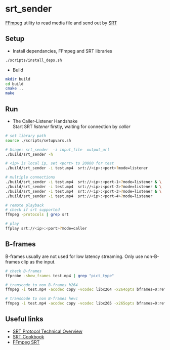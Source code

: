 # srt_sender
[FFmpeg](https://github.com/FFmpeg/FFmpeg) utility to read media file and send out by [SRT](https://github.com/Haivision/srt)

## Setup
- Install dependancies, FFmpeg and SRT libraries
```bash
./scripts/install_deps.sh
```
- Build
```bash
mkdir build
cd build
cmake ..
make
```

## Run
- The Caller-Listener Handshake <br>
Start SRT *listener* firstly, waiting for connection by *caller*

```bash
# set library path
source ./scripts/setupvars.sh

# Usage: srt_sender  -i input_file  output_url
./build/srt_sender -h

# <ip> is local ip, set <port> to 20000 for test
./build/srt_sender -i test.mp4  srt://<ip>:<port>?mode=listener

# multiple connections
./build/srt_sender -i test.mp4  srt://<ip>:<port-1>?mode=listener & \
./build/srt_sender -i test.mp4  srt://<ip>:<port-2>?mode=listener & \
./build/srt_sender -i test.mp4  srt://<ip>:<port-3>?mode=listener & \
./build/srt_sender -i test.mp4  srt://<ip>:<port-4>?mode=listener

# remote playback
# check if srt supported
ffmpeg -protocols | grep srt

# play
ffplay srt://<ip>:<port>?mode=caller
```

## B-frames
B-frames usually are not used for low latency streaming. Only use non-B-frames clip as the input.

```bash
# check B-frames
ffprobe -show_frames test.mp4 | grep "pict_type"

# transcode to non B-frames h264
ffmpeg -i test.mp4 -acodec copy -vcodec libx264 -x264opts bframes=0:ref=1 non-b-frames-test-h264.mp4

# transcode to non B-frames hevc
ffmpeg -i test.mp4 -acodec copy -vcodec libx265 -x265opts bframes=0:ref=1 non-b-frames-test-hevc.mp4
```

## Useful links
- [SRT Protocol Technical Overview](https://github.com/Haivision/srt)
- [SRT Cookbook](https://srtlab.github.io/srt-cookbook/apps/ffmpeg/)
- [FFmpeg SRT](https://ffmpeg.org/ffmpeg-protocols.html#srt)

